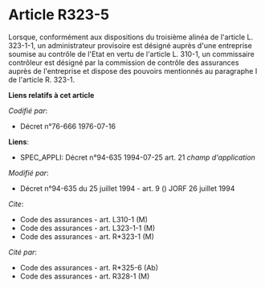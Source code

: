 # Article R323-5

Lorsque, conformément aux dispositions du troisième alinéa de l'article L. 323-1-1, un administrateur provisoire est désigné
auprès d'une entreprise soumise au contrôle de l'Etat en vertu de l'article L. 310-1, un commissaire contrôleur est désigné
par la commission de contrôle des assurances auprès de l'entreprise et dispose des pouvoirs mentionnés au paragraphe I de
l'article R. 323-1.

**Liens relatifs à cet article**

_Codifié par_:

  - Décret n°76-666 1976-07-16

**Liens**:

  - SPEC_APPLI: Décret n°94-635 1994-07-25 art. 21 *champ d'application*

_Modifié par_:

  - Décret n°94-635 du 25 juillet 1994 - art. 9 () JORF 26 juillet 1994

_Cite_:

  - Code des assurances - art. L310-1 (M)
  - Code des assurances - art. L323-1-1 (M)
  - Code des assurances - art. R*323-1 (M)

_Cité par_:

  - Code des assurances - art. R*325-6 (Ab)
  - Code des assurances - art. R328-1 (M)
